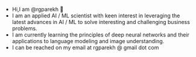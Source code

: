 - Hi,I am @rgparekh 👋 
- I am an applied AI / ML scientist with keen interest in leveraging the latest advances in AI / ML to solve interesting and challenging business problems.
- I am currently learning the principles of deep neural networks and their applications to language modeling and image understanding.
- I can be reached on my email at rgparekh @ gmail dot com

<!---
rgparekh/rgparekh is a ✨ special ✨ repository because its `README.md` (this file) appears on your GitHub profile.
You can click the Preview link to take a look at your changes.
--->
